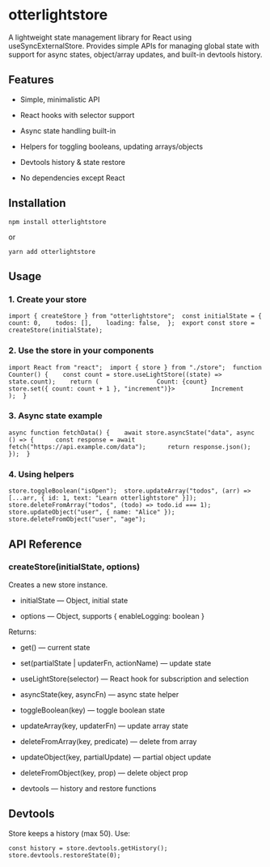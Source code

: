 otterlightstore
===============

A lightweight state management library for React using useSyncExternalStore. Provides simple APIs for managing global state with support for async states, object/array updates, and built-in devtools history.

Features
--------

*   Simple, minimalistic API
    
*   React hooks with selector support
    
*   Async state handling built-in
    
*   Helpers for toggling booleans, updating arrays/objects
    
*   Devtools history & state restore
    
*   No dependencies except React
    

Installation
------------

`npm install otterlightstore   `

or

`yarn add otterlightstore   `

Usage
-----

### 1\. Create your store

`import { createStore } from "otterlightstore";  const initialState = {    count: 0,    todos: [],    loading: false,  };  export const store = createStore(initialState);   `

### 2\. Use the store in your components

`import React from "react";  import { store } from "./store";  function Counter() {    const count = store.useLightStore((state) => state.count);    return (                Count: {count}         store.set({ count: count + 1 }, "increment")}>          Increment    );  }   `

### 3\. Async state example

`async function fetchData() {    await store.asyncState("data", async () => {      const response = await fetch("https://api.example.com/data");      return response.json();    });  }   `

### 4\. Using helpers

`store.toggleBoolean("isOpen");  store.updateArray("todos", (arr) => [...arr, { id: 1, text: "Learn otterlightstore" }]);  store.deleteFromArray("todos", (todo) => todo.id === 1);  store.updateObject("user", { name: "Alice" });  store.deleteFromObject("user", "age");   `

API Reference
-------------

### createStore(initialState, options)

Creates a new store instance.

*   initialState — Object, initial state
    
*   options — Object, supports { enableLogging: boolean }
    

Returns:

*   get() — current state
    
*   set(partialState | updaterFn, actionName) — update state
    
*   useLightStore(selector) — React hook for subscription and selection
    
*   asyncState(key, asyncFn) — async state helper
    
*   toggleBoolean(key) — toggle boolean state
    
*   updateArray(key, updaterFn) — update array state
    
*   deleteFromArray(key, predicate) — delete from array
    
*   updateObject(key, partialUpdate) — partial object update
    
*   deleteFromObject(key, prop) — delete object prop
    
*   devtools — history and restore functions
    

Devtools
--------

Store keeps a history (max 50). Use:

`const history = store.devtools.getHistory();  store.devtools.restoreState(0);   `
